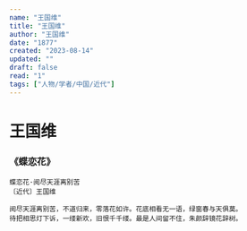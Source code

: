 ```yaml
---
name: "王国维"
title: "王国维"
author: "王国维"
date: "1877"
created: "2023-08-14"
updated: ""
draft: false
read: "1"
tags: ["人物/学者/中国/近代"]
---
```


# 王国维

### 《蝶恋花》

```
蝶恋花·阅尽天涯离别苦
〔近代〕王国维

阅尽天涯离别苦，不道归来，零落花如许。花底相看无一语，绿窗春与天俱莫。
待把相思灯下诉，一缕新欢，旧恨千千缕。最是人间留不住，朱颜辞镜花辞树。
```
